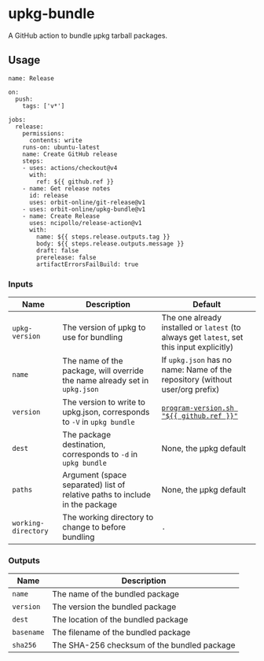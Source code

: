 # upkg-bundle

A GitHub action to bundle μpkg tarball packages.

## Usage

```
name: Release

on:
  push:
    tags: ['v*']

jobs:
  release:
    permissions:
      contents: write
    runs-on: ubuntu-latest
    name: Create GitHub release
    steps:
    - uses: actions/checkout@v4
      with:
        ref: ${{ github.ref }}
    - name: Get release notes
      id: release
      uses: orbit-online/git-release@v1
    - uses: orbit-online/upkg-bundle@v1
    - name: Create Release
      uses: ncipollo/release-action@v1
      with:
        name: ${{ steps.release.outputs.tag }}
        body: ${{ steps.release.outputs.message }}
        draft: false
        prerelease: false
        artifactErrorsFailBuild: true
```

### Inputs

| Name                | Description                                                                 | Default                                                                                     |
| ------------------- | --------------------------------------------------------------------------- | ------------------------------------------------------------------------------------------- |
| `upkg-version`      | The version of μpkg to use for bundling                                     | The one already installed or `latest` (to always get `latest`, set this input explicitly)   |
| `name`              | The name of the package, will override the name already set in `upkg.json`  | If `upkg.json` has no name: Name of the repository (without user/org prefix)                |
| `version`           | The version to write to upkg.json, corresponds to `-V` in `upkg bundle`     | [`program-version.sh "${{ github.ref }}"`](https://github.com/orbit-online/program-version) |
| `dest`              | The package destination, corresponds to `-d` in `upkg bundle`               | None, the μpkg default                                                                      |
| `paths`             | Argument (space separated) list of relative paths to include in the package | None, the μpkg default                                                                      |
| `working-directory` | The working directory to change to before bundling                          | `.`                                                                                         |

### Outputs

| Name       | Description                                 |
| ---------- | ------------------------------------------- |
| `name`     | The name of the bundled package             |
| `version`  | The version the bundled package             |
| `dest`     | The location of the bundled package         |
| `basename` | The filename of the bundled package         |
| `sha256`   | The SHA-256 checksum of the bundled package |
